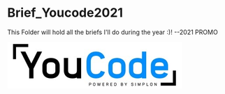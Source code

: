 # Brief_Youcode2021
This Folder will hold all the briefs I'll do during the year :)! --2021 PROMO

![logo](YOUCODELOGO.jpg)
